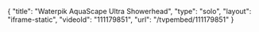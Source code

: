 {
    "title": "Waterpik AquaScape Ultra Showerhead",
    "type": "solo",
    "layout": "iframe-static",
    "videoId": "111179851",
    "url": "\/tvpembed\/111179851"
}
